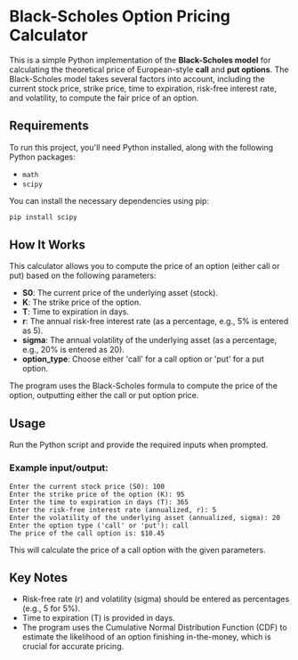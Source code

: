 # Black-Scholes Option Pricing Calculator

This is a simple Python implementation of the **Black-Scholes model** for calculating the theoretical price of European-style **call** and **put options**. The Black-Scholes model takes several factors into account, including the current stock price, strike price, time to expiration, risk-free interest rate, and volatility, to compute the fair price of an option.

## Requirements

To run this project, you'll need Python installed, along with the following Python packages:
- `math`
- `scipy`

You can install the necessary dependencies using pip:
```bash
pip install scipy
```

## How It Works

This calculator allows you to compute the price of an option (either call or put) based on the following parameters:

- **S0**: The current price of the underlying asset (stock).
- **K**: The strike price of the option.
- **T**: Time to expiration in days.
- **r**: The annual risk-free interest rate (as a percentage, e.g., 5% is entered as 5).
- **sigma**: The annual volatility of the underlying asset (as a percentage, e.g., 20% is entered as 20).
- **option_type**: Choose either 'call' for a call option or 'put' for a put option.

The program uses the Black-Scholes formula to compute the price of the option, outputting either the call or put option price.

## Usage

Run the Python script and provide the required inputs when prompted.

### Example input/output:

```
Enter the current stock price (S0): 100
Enter the strike price of the option (K): 95
Enter the time to expiration in days (T): 365
Enter the risk-free interest rate (annualized, r): 5
Enter the volatility of the underlying asset (annualized, sigma): 20
Enter the option type ('call' or 'put'): call
The price of the call option is: $10.45
```

This will calculate the price of a call option with the given parameters.

## Key Notes

- Risk-free rate (r) and volatility (sigma) should be entered as percentages (e.g., 5 for 5%).
- Time to expiration (T) is provided in days.
- The program uses the Cumulative Normal Distribution Function (CDF) to estimate the likelihood of an option finishing in-the-money, which is crucial for accurate pricing.

